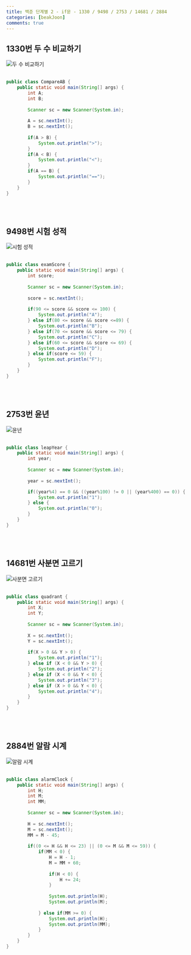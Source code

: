```yaml
---
title: 백준 단계별 2 - if문 - 1330 / 9498 / 2753 / 14681 / 2884
categories: [beakJoon]
comments: true
---
```


## 1330번 두 수 비교하기

![두 수 비교하기](https://user-images.githubusercontent.com/75457050/112943388-6318d780-916c-11eb-8efc-e8191328f4ef.JPG)
<br><br>

```java
public class CompareAB {
	public static void main(String[] args) {
		int A;
		int B;
		
		Scanner sc = new Scanner(System.in);
		
		A = sc.nextInt();
		B = sc.nextInt();
		
		if(A > B) {
			System.out.println(">");
		} 
		if(A < B) {
			System.out.println("<");
		} 
		if(A == B) {
			System.out.println("==");
		}
	}
}
```
<br><br>

## 9498번 시험 성적

![시험 성적](https://user-images.githubusercontent.com/75457050/112943408-66ac5e80-916c-11eb-96fc-4db7f0dec266.JPG)
<br><br>

```java
public class examScore {
	public static void main(String[] args) {
		int score;
		
		Scanner sc = new Scanner(System.in);
		
		score = sc.nextInt();
		
		if(90 <= score && score <= 100) {
			System.out.println("A");
		} else if(80 <= score && score <=89) {
			System.out.println("B");
		} else if(70 <= score && score <= 79) {
			System.out.println("C");
		} else if(60 <= score && score <= 69) {
			System.out.println("D");
		} else if(score <= 59) {
			System.out.println("F");
		}
	}
}
```
<br><br>

## 2753번 윤년

![윤년](https://user-images.githubusercontent.com/75457050/112943424-6a3fe580-916c-11eb-9ae8-ec2b876784fc.JPG)
<br><br>

```java
public class leapYear {
	public static void main(String[] args) {
		int year;
		
		Scanner sc = new Scanner(System.in);
		
		year = sc.nextInt();

		if((year%4) == 0 && ((year%100) != 0 || (year%400) == 0)) {
			System.out.println("1");
		} else {
			System.out.println("0");
		}
	}
}
```
<br><br>

## 14681번 사분면 고르기

![사분면 고르기](https://user-images.githubusercontent.com/75457050/112943443-6d3ad600-916c-11eb-8601-7bcea0b18ab1.JPG)
<br><br>

```java
public class quadrant {
	public static void main(String[] args) {
		int X;
		int Y;
		
		Scanner sc = new Scanner(System.in);
		
		X = sc.nextInt();
		Y = sc.nextInt();
		
		if(X > 0 && Y > 0) {
			System.out.println("1");
		} else if (X < 0 && Y > 0) {
			System.out.println("2");
		} else if (X < 0 && Y < 0) {
			System.out.println("3");
		} else if (X > 0 && Y < 0) {
			System.out.println("4");
		}
	}
}
```
<br><br>

## 2884번 알람 시계

![알람 시계](https://user-images.githubusercontent.com/75457050/112943455-7035c680-916c-11eb-809b-949da61e7ff6.JPG)
<br><br>

```java
public class alarmClock {
	public static void main(String[] args) {
		int H;
		int M;
		int MM;
		
		Scanner sc = new Scanner(System.in);
		
		H = sc.nextInt();
		M = sc.nextInt();
		MM = M - 45;
		
		if((0 <= H && H <= 23) || (0 <= M && M <= 59)) {
			if(MM < 0) {
				H = H - 1;
				M = MM + 60;
				
				if(H < 0) {
					H += 24;
				}
				
				System.out.println(H);
				System.out.println(M);
				
			} else if(MM >= 0) {
				System.out.println(H);
				System.out.println(MM);
			}
		}
	}
}
```
<br><br>
